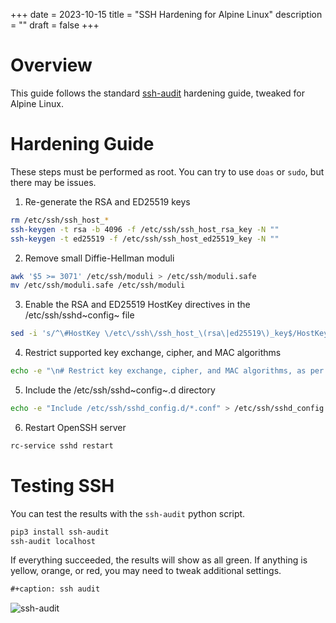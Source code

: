 +++
date = 2023-10-15
title = "SSH Hardening for Alpine Linux"
description = ""
draft = false
+++

# Overview

This guide follows the standard
[ssh-audit](https://www.ssh-audit.com/hardening_guides.html) hardening guide,
tweaked for Alpine Linux.

# Hardening Guide

These steps must be performed as root. You can try to use `doas` or `sudo`, but
there may be issues.

1.  Re-generate the RSA and ED25519 keys

```sh
rm /etc/ssh/ssh_host_*
ssh-keygen -t rsa -b 4096 -f /etc/ssh/ssh_host_rsa_key -N ""
ssh-keygen -t ed25519 -f /etc/ssh/ssh_host_ed25519_key -N ""
```

2.  Remove small Diffie-Hellman moduli

```sh
awk '$5 >= 3071' /etc/ssh/moduli > /etc/ssh/moduli.safe
mv /etc/ssh/moduli.safe /etc/ssh/moduli
```

3.  Enable the RSA and ED25519 HostKey directives in the /etc/ssh/sshd~config~
    file

```sh
sed -i 's/^\#HostKey \/etc\/ssh\/ssh_host_\(rsa\|ed25519\)_key$/HostKey \/etc\/ssh\/ssh_host_\1_key/g' /etc/ssh/sshd_config
```

4.  Restrict supported key exchange, cipher, and MAC algorithms

```sh
echo -e "\n# Restrict key exchange, cipher, and MAC algorithms, as per sshaudit.com\n# hardening guide.\nKexAlgorithms sntrup761x25519-sha512@openssh.com,curve25519-sha256,curve25519-sha256@libssh.org,diffie-hellman-group16-sha512,diffie-hellman-group18-sha512,diffie-hellman-group-exchange-sha256\nCiphers chacha20-poly1305@openssh.com,aes256-gcm@openssh.com,aes128-gcm@openssh.com,aes256-ctr,aes192-ctr,aes128-ctr\nMACs hmac-sha2-256-etm@openssh.com,hmac-sha2-512-etm@openssh.com,umac-128-etm@openssh.com\nHostKeyAlgorithms ssh-ed25519,ssh-ed25519-cert-v01@openssh.com,sk-ssh-ed25519@openssh.com,sk-ssh-ed25519-cert-v01@openssh.com,rsa-sha2-512,rsa-sha2-512-cert-v01@openssh.com,rsa-sha2-256,rsa-sha2-256-cert-v01@openssh.com" > /etc/ssh/sshd_config.d/ssh-audit_hardening.conf
```

5.  Include the /etc/ssh/sshd~config~.d directory

```sh
echo -e "Include /etc/ssh/sshd_config.d/*.conf" > /etc/ssh/sshd_config
```

6.  Restart OpenSSH server

```sh
rc-service sshd restart
```

# Testing SSH

You can test the results with the `ssh-audit` python script.

```sh
pip3 install ssh-audit
ssh-audit localhost
```

If everything succeeded, the results will show as all green. If anything is
yellow, orange, or red, you may need to tweak additional settings.

``` txt
#+caption: ssh audit
```

![ssh-audit](https://img.cleberg.net/blog/20231015-ssh-hardening/ssh-audit.png)
